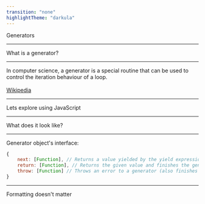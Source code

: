 ```yaml
---
transition: "none"
highlightTheme: "darkula"
---
```


Generators

<!-- I keep running into generators -->

---

What is a generator?

<!-- What are they -->
<!-- Wikipedia says that -->

---

<!-- .slide: style="text-align: left;" -->

In computer science, a generator is a special routine that can be used to control the iteration behaviour of a loop.
<br />
<br />
[Wikipedia](http://tiny.cc/zv4azy)

<!-- A bit dense. I know what an iterator is but what does this mean? -->
<!-- So -->

---

Lets explore using JavaScript

<!-- do basic generator empty -->
<!-- add foo bar yield -->
<!-- next slide -->
<!--
    0:  empty with object with done result
    1:  basic with string return
    2:  show done
    3:  add console log between each
        to show function not completing by looking at console
    4:  show return completing done
-->
<!-- 1-complete.js if stuck -->

<!-- basic with infinite return -->
<!-- 2-complete.js if stuck -->

---

What does it look like?

<!-- two empty functions -->
<!-- 1-complete.js -->

<!-- Let's look at the default return values -->
<!-- 2-complete.js -->


---

<!-- .slide: style="text-align: left;" -->

Generator object's interface:
```js
{
    next: [Function], // Returns a value yielded by the yield expression.
    return: [Function], // Returns the given value and finishes the generator.
    throw: [Function] // Throws an error to a generator (also finishes the generator, unless caught from within that generator).
}
```

---



<!-- FYI -->
Formatting doesn't matter


